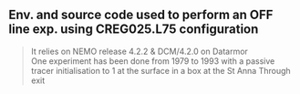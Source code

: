 ## Env. and source code used to perform an OFF line exp. using CREG025.L75 configuration <br>
>
>  It relies on NEMO release 4.2.2 & DCM/4.2.0 on Datarmor <br>
>  One experiment has been done from 1979 to 1993 with a passive tracer initialisation to 1 at the surface in a box at the St Anna Through exit <br>

